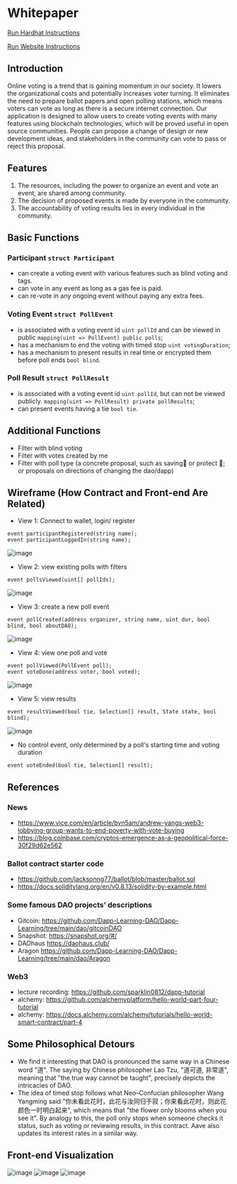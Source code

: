 # Whitepaper 

[Run Hardhat Instructions](docs/hardhat.md)
 
[Run Website Instructions](docs/node.md)

## Introduction 
Online voting is a trend that is gaining momentum in our society. It lowers the organizational costs and potentially increases voter turning. It eliminates the need to prepare ballot papers and open polling stations, which means voters can vote as long
as there is a secure internet connection. Our application is designed to allow users to create voting events with many features using blockchain technologies, which will be proved useful in open source communities. People can propose a change of design or new development ideas, and stakeholders in the community can vote to pass or reject this proposal.

## Features
1.	The resources, including the power to organize an event and vote an event, are shared among community.
2.	The decision of proposed events is made by everyone in the community.
3.	The accountability of voting results lies in every individual in the community.

## Basic Functions
### Participant ```struct Participant```
-	can create a voting event with various features such as blind voting and tags.
-	can vote in any event as long as a gas fee is paid.
- can re-vote in any ongoing event without paying any extra fees.

### Voting Event ```struct PollEvent```
-   is associated with a voting event id ```uint pollId``` and can be viewed in public ```mapping(uint => PollEvent) public polls```;
-	has a mechanism to end the voting with timed stop ```uint votingDuration```;
-   has a mechanism to present results in real time or encrypted them before poll ends ```bool blind```.


### Poll Result ```struct PollResult```
-   is associated with a voting event id ```uint pollId```, but can not be viewed publicly. ```mapping(uint => PollResult) private pollResults```;
-   can present events having a tie ```bool tie```.

## Additional Functions
-   Filter with blind voting 
-   Filter with votes created by me
-   Filter with poll type (a concrete proposal, such as saving🐰 or protect 🌲; or proposals on directions of changing the dao/dapp)

## Wireframe (How Contract and Front-end Are Related)
- View 1: Connect to wallet, login/ register
```
event participantRegistered(string name);
event participantLoggedIn(string name);
```

![image](wireframe/view1.png)

- View 2: view existing polls with filters
```
event pollsViewed(uint[] pollIds);
```

![image](wireframe/view2.png)

- View 3: create a new poll event
```
event pollCreated(address organizer, string name, uint dur, bool blind, bool aboutDAO);
```

![image](wireframe/view3.png)

- View 4: view one poll and vote
```
event pollViewed(PollEvent poll);
event voteDone(address voter, bool voted);
```

![image](wireframe/view5.png)

- View 5: view results
```
event resultViewed(bool tie, Selection[] result, State state, bool blind);
```

![image](wireframe/view6.png)

- No control event, only determined by a poll's starting time and voting duration
```
event voteEnded(bool tie, Selection[] result);
```

## References

### News
- https://www.vice.com/en/article/bvn5am/andrew-yangs-web3-lobbying-group-wants-to-end-poverty-with-vote-buying
- https://blog.coinbase.com/cryptos-emergence-as-a-geopolitical-force-30f29d62e562

### Ballot contract starter code
- https://github.com/jacksonng77/ballot/blob/master/ballot.sol
- https://docs.soliditylang.org/en/v0.8.13/solidity-by-example.html

### Some famous DAO projects’ descriptions
- Gitcoin: https://github.com/Dapp-Learning-DAO/Dapp-Learning/tree/main/dao/gitcoinDAO
- Snapshot: https://snapshot.org/#/
- DAOhaus https://daohaus.club/
- Aragon https://github.com/Dapp-Learning-DAO/Dapp-Learning/tree/main/dao/Aragon

### Web3
- lecture recording: https://github.com/sparklin0812/dapp-tutorial
- alchemy: https://github.com/alchemyplatform/hello-world-part-four-tutorial
- alchemy: https://docs.alchemy.com/alchemy/tutorials/hello-world-smart-contract/part-4

## Some Philosophical Detours
- We find it interesting that DAO is pronounced the same way in a Chinese word "道". The saying by Chinese philosopher Lao Tzu, "道可道, 非常道", meaning that "the true way cannot be taught", precisely depicts the intricacies of DAO.
- The idea of timed stop follows what Neo–Confucian philosopher Wang Yangming said "你未看此花时，此花与汝同归于寂；你来看此花时，则此花颜色一时明白起来", which means that "the flower only blooms when you see it". By analogy to this, the poll only stops when someone checks it status, such as voting or reviewing results, in this contract. Aave also updates its interest rates in a similar way.


## Front-end Visualization
![image](docs/fig1.png)
![image](docs/fig2.png)
![image](docs/fig3.png)